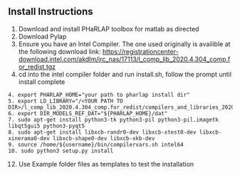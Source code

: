 ## Install Instructions
1. Download and install PHaRLAP toolbox for matlab as directed
2. Download Pylap 
3. Ensure you have an Intel Compiler. The one used originally is availible at the following download link: https://registrationcenter-download.intel.com/akdlm/irc_nas/17113/l_comp_lib_2020.4.304_comp.for_redist.tgz
4. cd into the intel compiler folder and run install.sh, follow the prompt until install complete
```
4. export PHARLAP_HOME="your path to pharlap install dir"
5. export LD_LIBRARY="/<YOUR PATH TO DIR>/l_comp_lib_2020.4.304_comp.for_redist/compilers_and_libraries_2020.4.304/linux/compiler/lib/intel64_lin" 
6. export DIR_MODELS_REF_DAT="${PHARLAP_HOME}/dat"
7. sudo apt-get install python3-tk python3-pil python3-pil.imagetk libqt5gui5 python3-pyqt5 
8. sudo apt-get install libxcb-randr0-dev libxcb-xtest0-dev libxcb-xinerama0-dev libxcb-shape0-dev libxcb-xkb-dev
9. source /home/${username}/bin/compilervars.sh intel64
10. sudo python3 setup.py install
```
12. Use Example folder files as templates to test the installation


